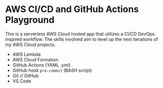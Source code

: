 # AWS CI/CD and GitHub Actions Playground

This is a serverless AWS Cloud hosted app that utilizes a CI/CD DevOps inspired workflow. The skills involved aim to level up the next iterations of my AWS Cloud projects.

* AWS Lambda
* AWS Cloud Formation
* GitHub Actions (YAML .yml)
* GitHub hook `pre-commit` (BASH script)
* Git // GitHub
* VS Code